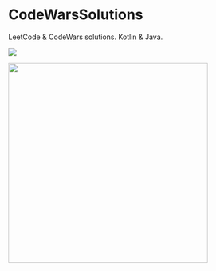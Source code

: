 # CodeWarsSolutions
LeetCode & CodeWars solutions. Kotlin & Java.

<a href="https://www.codewars.com/users/GeorgCantor" target="_blank"><img src="https://www.codewars.com/users/GeorgCantor/badges/large" /></a>

<a href="https://www.codewars.com/users/GeorgCantor" target="_blank"><img src="https://ci3.googleusercontent.com/proxy/wFfgEdms7t-jTtckgM_Wl47QWFzWYxvttOE6VJ_kM0KpVGsYrqHT1qSWABf7vNRh1cXidYeYLThyEE5ILHb0_J7UBr6b52mZN70mKlKRiS-kML98TEiJozJ-O1h8ov0=s0-d-e1-ft#https://leetcode.com/static/images/badges/2022/gif/2022-annual-100-email.gif" width="400" height="400"/></a>
